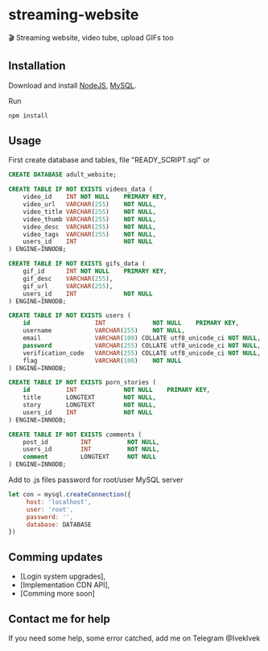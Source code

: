 # streaming-website
🎬 Streaming website, video tube, upload GIFs too

## Installation

Download and install [NodeJS](https://nodejs.org/en/), [MySQL](https://www.mysql.com/).

Run
```bash
npm install
```

## Usage

First create database and tables, file "READY_SCRIPT.sql" or 

```SQL
CREATE DATABASE adult_website;

CREATE TABLE IF NOT EXISTS videos_data (
    video_id    INT NOT NULL    PRIMARY KEY,
    video_url   VARCHAR(255)    NOT NULL,
    video_title VARCHAR(255)    NOT NULL,
    video_thumb VARCHAR(255)    NOT NULL,
    video_desc  VARCHAR(255)    NOT NULL,
    video_tags  VARCHAR(255)    NOT NULL,
    users_id    INT             NOT NULL
) ENGINE=INNODB;

CREATE TABLE IF NOT EXISTS gifs_data (
    gif_id      INT NOT NULL    PRIMARY KEY,
    gif_desc    VARCHAR(255),
    gif_url     VARCHAR(255),
	users_id    INT             NOT NULL
) ENGINE=INNODB;

CREATE TABLE IF NOT EXISTS users (
    id          		INT             NOT NULL    PRIMARY KEY,
    username    		VARCHAR(255)    NOT NULL,
    email       		VARCHAR(100) COLLATE utf8_unicode_ci NOT NULL,
    password    		VARCHAR(255) COLLATE utf8_unicode_ci NOT NULL,
	verification_code   VARCHAR(255) COLLATE utf8_unicode_ci NOT NULL,
	flag                VARCHAR(100)    NOT NULL
) ENGINE=INNODB;

CREATE TABLE IF NOT EXISTS porn_stories (
    id          INT             NOT NULL    PRIMARY KEY,
    title       LONGTEXT        NOT NULL,
    story       LONGTEXT        NOT NULL,
	users_id    INT             NOT NULL
) ENGINE=INNODB;

CREATE TABLE IF NOT EXISTS comments (
	post_id         INT          NOT NULL,
	users_id        INT          NOT NULL,
	comment         LONGTEXT     NOT NULL
) ENGINE=INNODB;
```

Add to .js files password for root/user MySQL server
```javascript
let con = mysql.createConnection({
     host: 'localhost',
     user: 'root',
     password: '',
     database: DATABASE
})
```

## Comming updates

* [Login system upgrades],
* [Implementation CDN API],
* [Comming more soon]

## Contact me for help

If you need some help, some error catched, add me on Telegram @IvekIvek
